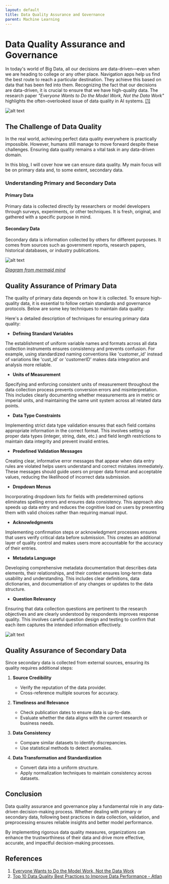 ```yaml
---
layout: default
title: Data Quality Assurance and Governance
parent: Machine Learning
---
```


# Data Quality Assurance and Governance

In today's world of Big Data, all our decisions are data-driven—even when we are heading to college or any other place. Navigation apps help us find the best route to reach a particular destination. They achieve this based on data that has been fed into them. Recognizing the fact that our decisions are data-driven, it is crucial to ensure that we have high-quality data. The research paper *"Everyone Wants to Do the Model Work, Not the Data Work"* highlights the often-overlooked issue of data quality in AI systems. [[1]](https://dl.acm.org/doi/abs/10.1145/3411764.3445518)

![alt text](../../../assets/images/ml/data/1.jpeg)

## The Challenge of Data Quality

In the real world, achieving perfect data quality everywhere is practically impossible. However, humans still manage to move forward despite these challenges. Ensuring data quality remains a vital task in any data-driven domain.

In this blog, I will cover how we can ensure data quality. My main focus will be on primary data and, to some extent, secondary data.

### Understanding Primary and Secondary Data

#### Primary Data
Primary data is collected directly by researchers or model developers through surveys, experiments, or other techniques. It is fresh, original, and gathered with a specific purpose in mind.

#### Secondary Data
Secondary data is information collected by others for different purposes. It comes from sources such as government reports, research papers, historical databases, or industry publications.

![alt text](../../../assets/images/ml/data/2.jpeg)

[_Diagram from mermaid mind_](https://mermaid-mind.vercel.app/gallery/6799d5e08192d3f5b911fd01)

## Quality Assurance of Primary Data

The quality of primary data depends on how it is collected. To ensure high-quality data, it is essential to follow certain standards and governance protocols. Below are some key techniques to maintain data quality:

Here's a detailed description of techniques for ensuring primary data quality:

- **Defining Standard Variables**

The establishment of uniform variable names and formats across all data collection instruments ensures consistency and prevents confusion. For example, using standardized naming conventions like 'customer_id' instead of variations like 'cust_id' or 'customerID' makes data integration and analysis more reliable.

- **Units of Measurement**

Specifying and enforcing consistent units of measurement throughout the data collection process prevents conversion errors and misinterpretation. This includes clearly documenting whether measurements are in metric or imperial units, and maintaining the same unit system across all related data points.

- **Data Type Constraints**

Implementing strict data type validation ensures that each field contains appropriate information in the correct format. This involves setting up proper data types (integer, string, date, etc.) and field length restrictions to maintain data integrity and prevent invalid entries.

- **Predefined Validation Messages**

Creating clear, informative error messages that appear when data entry rules are violated helps users understand and correct mistakes immediately. These messages should guide users on proper data format and acceptable values, reducing the likelihood of incorrect data submission.

- **Dropdown Menus**

Incorporating dropdown lists for fields with predetermined options eliminates spelling errors and ensures data consistency. This approach also speeds up data entry and reduces the cognitive load on users by presenting them with valid choices rather than requiring manual input.

- **Acknowledgments**

Implementing confirmation steps or acknowledgment processes ensures that users verify critical data before submission. This creates an additional layer of quality control and makes users more accountable for the accuracy of their entries.

- **Metadata Language**

Developing comprehensive metadata documentation that describes data elements, their relationships, and their context ensures long-term data usability and understanding. This includes clear definitions, data dictionaries, and documentation of any changes or updates to the data structure.

- **Question Relevancy**

Ensuring that data collection questions are pertinent to the research objectives and are clearly understood by respondents improves response quality. This involves careful question design and testing to confirm that each item captures the intended information effectively.

![alt text](../../../assets/images/ml/data/3.jpg)

## Quality Assurance of Secondary Data

Since secondary data is collected from external sources, ensuring its quality requires additional steps:

1. **Source Credibility**
   - Verify the reputation of the data provider.
   - Cross-reference multiple sources for accuracy.

2. **Timeliness and Relevance**
   - Check publication dates to ensure data is up-to-date.
   - Evaluate whether the data aligns with the current research or business needs.

3. **Data Consistency**
   - Compare similar datasets to identify discrepancies.
   - Use statistical methods to detect anomalies.

4. **Data Transformation and Standardization**
   - Convert data into a uniform structure.
   - Apply normalization techniques to maintain consistency across datasets.

## Conclusion

Data quality assurance and governance play a fundamental role in any data-driven decision-making process. Whether dealing with primary or secondary data, following best practices in data collection, validation, and preprocessing ensures reliable insights and better model performance.

By implementing rigorous data quality measures, organizations can enhance the trustworthiness of their data and drive more effective, accurate, and impactful decision-making processes.

## References

1. [Everyone Wants to Do the Model Work, Not the Data Work](https://dl.acm.org/doi/abs/10.1145/3411764.3445518)
2. [Top 10 Data Quality Best Practices to Improve Data Performance - Atlan](https://atlan.com/data-quality-best-practices/)
